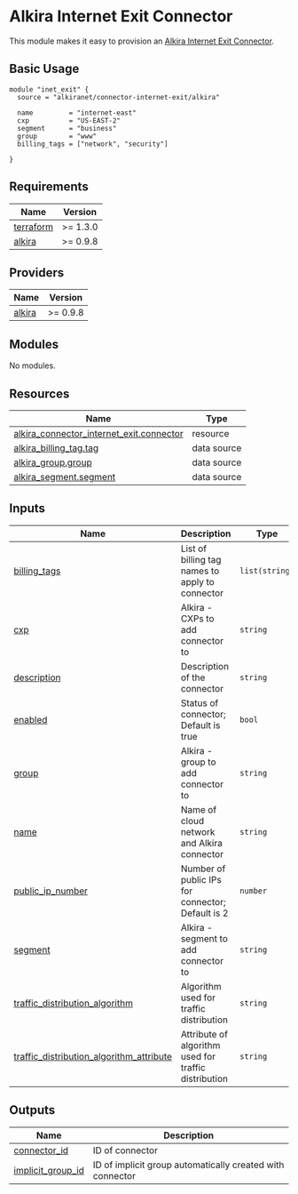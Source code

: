 # Alkira Internet Exit Connector
This module makes it easy to provision an [Alkira Internet Exit Connector](https://registry.terraform.io/providers/alkiranet/alkira/latest/docs/resources/connector_internet_exit).

## Basic Usage
```hcl
module "inet_exit" {
  source = "alkiranet/connector-internet-exit/alkira"

  name         = "internet-east"
  cxp          = "US-EAST-2"
  segment      = "business"
  group        = "www"
  billing_tags = ["network", "security"]

}
```
<!-- BEGIN_TF_DOCS -->
## Requirements

| Name | Version |
|------|---------|
| <a name="requirement_terraform"></a> [terraform](#requirement\_terraform) | >= 1.3.0 |
| <a name="requirement_alkira"></a> [alkira](#requirement\_alkira) | >= 0.9.8 |

## Providers

| Name | Version |
|------|---------|
| <a name="provider_alkira"></a> [alkira](#provider\_alkira) | >= 0.9.8 |

## Modules

No modules.

## Resources

| Name | Type |
|------|------|
| [alkira_connector_internet_exit.connector](https://registry.terraform.io/providers/alkiranet/alkira/latest/docs/resources/connector_internet_exit) | resource |
| [alkira_billing_tag.tag](https://registry.terraform.io/providers/alkiranet/alkira/latest/docs/data-sources/billing_tag) | data source |
| [alkira_group.group](https://registry.terraform.io/providers/alkiranet/alkira/latest/docs/data-sources/group) | data source |
| [alkira_segment.segment](https://registry.terraform.io/providers/alkiranet/alkira/latest/docs/data-sources/segment) | data source |

## Inputs

| Name | Description | Type | Default | Required |
|------|-------------|------|---------|:--------:|
| <a name="input_billing_tags"></a> [billing\_tags](#input\_billing\_tags) | List of billing tag names to apply to connector | `list(string)` | `[]` | no |
| <a name="input_cxp"></a> [cxp](#input\_cxp) | Alkira - CXPs to add connector to | `string` | n/a | yes |
| <a name="input_description"></a> [description](#input\_description) | Description of the connector | `string` | `"Created by Terraform"` | no |
| <a name="input_enabled"></a> [enabled](#input\_enabled) | Status of connector; Default is true | `bool` | `true` | no |
| <a name="input_group"></a> [group](#input\_group) | Alkira - group to add connector to | `string` | n/a | yes |
| <a name="input_name"></a> [name](#input\_name) | Name of cloud network and Alkira connector | `string` | n/a | yes |
| <a name="input_public_ip_number"></a> [public\_ip\_number](#input\_public\_ip\_number) | Number of public IPs for connector; Default is 2 | `number` | `2` | no |
| <a name="input_segment"></a> [segment](#input\_segment) | Alkira - segment to add connector to | `string` | n/a | yes |
| <a name="input_traffic_distribution_algorithm"></a> [traffic\_distribution\_algorithm](#input\_traffic\_distribution\_algorithm) | Algorithm used for traffic distribution | `string` | `"HASHING"` | no |
| <a name="input_traffic_distribution_algorithm_attribute"></a> [traffic\_distribution\_algorithm\_attribute](#input\_traffic\_distribution\_algorithm\_attribute) | Attribute of algorithm used for traffic distribution | `string` | `"DEFAULT"` | no |

## Outputs

| Name | Description |
|------|-------------|
| <a name="output_connector_id"></a> [connector\_id](#output\_connector\_id) | ID of connector |
| <a name="output_implicit_group_id"></a> [implicit\_group\_id](#output\_implicit\_group\_id) | ID of implicit group automatically created with connector |
<!-- END_TF_DOCS -->